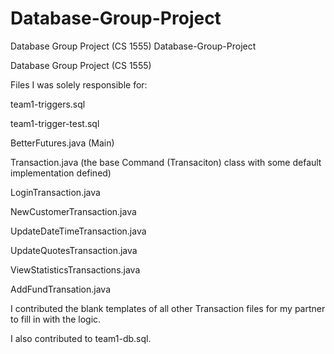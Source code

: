 # Database-Group-Project
Database Group Project (CS 1555)
Database-Group-Project

Database Group Project (CS 1555)

Files I was solely responsible for:

team1-triggers.sql

team1-trigger-test.sql

BetterFutures.java (Main)

Transaction.java (the base Command (Transaciton) class with some default implementation defined)

LoginTransaction.java

NewCustomerTransaction.java

UpdateDateTimeTransaction.java

UpdateQuotesTransaction.java

ViewStatisticsTransactions.java

AddFundTransation.java

I contributed the blank templates of all other Transaction files for my partner to fill in with the logic. 

I also contributed to team1-db.sql.
